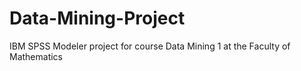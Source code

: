 # Data-Mining-Project
IBM SPSS Modeler project for course Data Mining 1 at the Faculty of Mathematics
